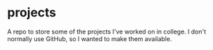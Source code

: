 # projects
A repo to store some of the projects I've worked on in college. I don't normally use GitHub, so I wanted to make them available.

